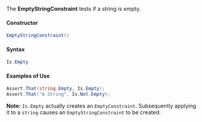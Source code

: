 The **EmptyStringConstraint** tests if a string is empty.

#### Constructor

```csharp
EmptyStringConstraint()
```
 
#### Syntax

```csharp
Is.Empty
```

#### Examples of Use

```csharp
Assert.That(string.Empty, Is.Empty);
Assert.That("A String", Is.Not.Empty);
```

**Note:** `Is.Empty` actually creates an `EmptyConstraint`. Subsequently applying it to a `string` causes an `EmptyStringConstraint` to be created.

